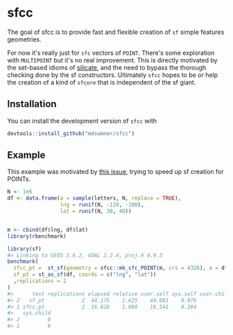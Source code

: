 
<!-- README.md is generated from README.Rmd. Please edit that file -->
sfcc
====

The goal of sfcc is to provide fast and flexible creation of `sf` simple features geometries.

For now it's really just for `sfc` vectors of `POINT`. There's some exploration with `MULTIPOINT` but it's no real improvement. This is directly motivated by the set-based idioms of [silicate](https://github.com/hypertidy/silicate), and the need to bypass the thorough checking done by the sf constructors. Ultimately `sfcc` hopes to be or help the creation of a kind of `sfcore` that is independent of the sf giant.

Installation
------------

You can install the development version of `sfcc` with

``` r
devtools::install_github("mdsumner/sfcc")
```

Example
-------

This example was motivated by [this issue](https://github.com/r-spatial/sf/issues/700), trying to speed up sf creation for POINTs.

``` r
N <- 1e6
df <- data.frame(a = sample(letters, N, replace = TRUE),
                 lng = runif(N, -120, -100),
                 lat = runif(N, 30, 48))


m <- cbind(df$lng, df$lat)
library(rbenchmark)

library(sf)
#> Linking to GEOS 3.6.2, GDAL 2.2.4, proj.4 4.9.3
benchmark(
  sfcc_pt =  st_sf(geometry = sfcc::mk_sfc_POINT(m, crs = 4326), a = df$a),
  sf_pt = st_as_sf(df, coords = c("lng", "lat"))
  ,replications = 2
)
#>      test replications elapsed relative user.self sys.self user.child
#> 2   sf_pt            2  44.175    2.625    44.081    0.079          0
#> 1 sfcc_pt            2  16.826    1.000    16.541    0.284          0
#>   sys.child
#> 2         0
#> 1         0
```
